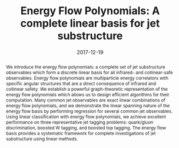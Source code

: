 ---
title: "Energy Flow Polynomials: A complete linear basis for jet substructure"
date: 2017-12-19
authors: ["Patrick T. Komiske", "Eric M. Metodiev", "Jesse Thaler"]
publication_types: ["2"]
publication: "*Journal of High Energy Physics*, **04** (2018) 013"
doi: "10.1007/JHEP04(2018)013"

abstract: "We introduce the energy flow polynomials: a complete set of jet substructure observables which form a discrete linear basis for all infrared- and collinear-safe observables. Energy flow polynomials are multiparticle energy correlators with specific angular structures that are a direct consequence of infrared and collinear safety. We establish a powerful graph-theoretic representation of the energy flow polynomials which allows us to design efficient algorithms for their computation. Many common jet observables are exact linear combinations of energy flow polynomials, and we demonstrate the linear spanning nature of the energy flow basis by performing regression for several common jet observables. Using linear classification with energy flow polynomials, we achieve excellent performance on three representative jet tagging problems: quark/gluon discrimination, boosted W tagging, and boosted top tagging. The energy flow basis provides a systematic framework for complete investigations of jet substructure using linear methods."

summary: "We develop the Energy Flow Polynomials (EFPs), a set of IRC-safe observables that form an (over)complete basis for any IRC-safe observable. This supports the sufficiency of linear methods for tasks such as classifying different jets, and indeed we find that a linear classifier using EFPs performs surprisingly well on a variety of jet discrimination tasks."

image:
    caption: "Table 3: The Energy Flow Polynomials (EFPs) are in one-to-one correspondence with the set of non-isomorphic, loopless multigraphs. This graphical picture provides an extremely useful language for manipulating and using EFPs and related quantities (such as the [EFMs](../cutmultcorr).) We organize the EFPs by their degree, or the number of edges in the graph, shown here for connected graphds up to $d=5$."

image2:
    caption: "Figure 7: ROC curves for classifying W-boson jets from QCD-initiated jets using a variety of methods. Amazingly, a linear classifier trained with EFPs is able to compete with a state-of-the-art deep convolutional neural network [(CNN) using jet images](../dlincolor). This provides strong empirical support that the EFPs are a practical linear basis for any IRC-safe quantity."

links:
  - name: arXiv
    icon: arxiv
    icon_pack: ai
    url: "https://arxiv.org/abs/1712.07124"
  - name: iNSPIRE
    icon: inspire
    icon_pack: ai
    url: https://inspirehep.net/literature/1644358
  - name: GitHub
    icon: github
    icon_pack: fab
    url: https://github.com/pkomiske/EnergyFlow/blob/master/energyflow/efp.py
  - name: Docs
    icon: file-alt
    url: https://energyflow.network/docs/efp/
---